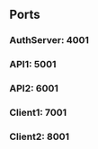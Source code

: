 ## Ports

### AuthServer: 4001

### API1: 5001

### API2: 6001

### Client1: 7001

### Client2: 8001

